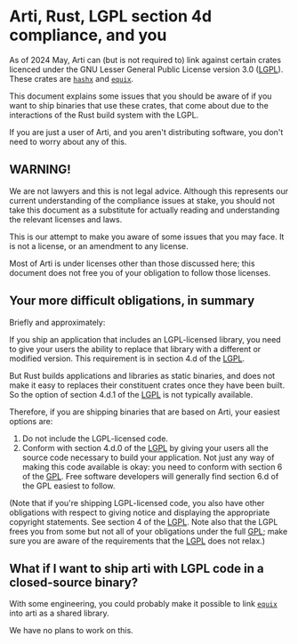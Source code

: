 # Arti, Rust, LGPL section 4d compliance, and you

As of 2024 May, Arti can (but is not required to) link against
certain crates licenced under the
GNU Lesser General Public License version 3.0 ([LGPL]).
These crates are [`hashx`] and [`equix`].

This document explains some issues that you should be aware of
if you want to ship binaries that use these crates,
that come about due to the interactions
of the Rust build system with the LGPL.

If you are just a user of Arti,
and you aren't distributing software,
you don't need to worry about any of this.

## WARNING!

We are not lawyers and this is not legal advice.
Although this represents our current understanding
of the compliance issues at stake,
you should not take this document as a substitute
for actually reading and understanding
the relevant licenses and laws.

This is our attempt to make you aware
of some issues that you may face.
It is not a license,
or an amendment to any license.

Most of Arti is under licenses other than those discussed here;
this document does not free you of your obligation to follow those licenses.

## Your more difficult obligations, in summary

Briefly and approximately:

If you ship an application that includes an LGPL-licensed library,
you need to give your users the ability to replace that library
with a different or modified version.
This requirement is in section 4.d of the [LGPL].

But Rust builds applications and libraries as static binaries,
and does not make it easy to replaces their constituent crates once
they have been built.
So the option of section 4.d.1 of the [LGPL] is not typically available.

Therefore,
if you are shipping binaries that are based on Arti,
your easiest options are:

1. Do not include the LGPL-licensed code.
2. Conform with section 4.d.0 of the [LGPL] by giving
   your users all the source code necessary to build your
   application.
   Not just any way of making this code available is okay:
   you need to conform with section 6 of the [GPL].
   Free software developers will generally find
   section 6.d of the GPL easiest to follow.

(Note that if you're shipping LGPL-licensed code,
you also have other obligations
with respect to giving notice
and displaying the appropriate copyright statements.
See section 4 of the [LGPL].
Note also that the LGPL frees you from
some but not all of your obligations under the full [GPL];
make sure you are aware of the requirements that the [LGPL]
does not relax.)

## What if I want to ship arti with LGPL code in a closed-source binary?

With some engineering,
you could probably make it possible to link [`equix`]
into arti as a shared library.

We have no plans to work on this.


[`hashx`]: https://gitlab.torproject.org/tpo/core/arti/-/tree/main/crates/hashx?ref_type=heads
[`equix`]: https://gitlab.torproject.org/tpo/core/arti/-/tree/main/crates/equix?ref_type=heads
[GPL]: https://www.gnu.org/licenses/gpl-3.0.html
[LGPL]: https://www.gnu.org/licenses/lgpl-3.0.en.html
